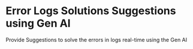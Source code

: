 # Error Logs Solutions Suggestions using Gen AI

Provide Suggestions to solve the errors in logs real-time using the Gen AI

